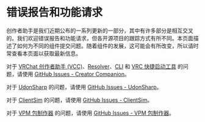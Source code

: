 # 错误报告和功能请求

创作者助手是我们近期公布的一系列更新的一部分，其中有许多部分是相互交叉的。我们欢迎错误报告和功能请求，但各开源项目的跟踪方式有所不同。本页面描述了如何为不同的组件提交问题。随着组件的发展，这可能会有所改变，所以请时常查看本页面以获取最新信息。

对于 [VRChat 创作者助手 (VCC)](/)、[Resolver](/vcc.docs.vrchat.com/vpm/resolver)、[CLI](/vcc.docs.vrchat.com/vpm/cli) 和 [VRC 快捷启动工具](/vcc.docs.vrchat.com/tools/vrc-quick-launcher) 的问题，请使用 [GitHub Issues - Creator Companion](https://github.com/vrchat-community/creator-companion/issues/new/choose)。

对于 [UdonSharp](https://udonsharp.docs.vrchat.com) 的问题，请使用 [GitHub Issues - UdonSharp](https://github.com/vrchat-community/udonsharp)。

对于 [ClientSim](https://clientsim.docs.vrchat.com) 的问题，请使用 [GitHub Issues - ClientSim](https://github.com/vrchat-community/clientsim)。

对于 [VPM 包制作器](/vcc.docs.vrchat.com/guides/convert-unitypackage#package-maker-tool) 的问题，请使用 [GitHub Issues - VPM 包制作器](https://github.com/vrchat-community/vpm-package-maker/issues)。